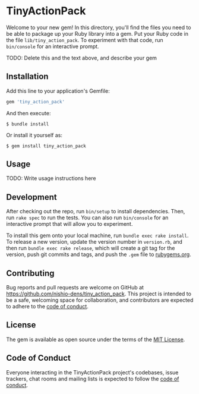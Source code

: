 # TinyActionPack

Welcome to your new gem! In this directory, you'll find the files you need to be able to package up your Ruby library into a gem. Put your Ruby code in the file `lib/tiny_action_pack`. To experiment with that code, run `bin/console` for an interactive prompt.

TODO: Delete this and the text above, and describe your gem

## Installation

Add this line to your application's Gemfile:

```ruby
gem 'tiny_action_pack'
```

And then execute:

    $ bundle install

Or install it yourself as:

    $ gem install tiny_action_pack

## Usage

TODO: Write usage instructions here

## Development

After checking out the repo, run `bin/setup` to install dependencies. Then, run `rake spec` to run the tests. You can also run `bin/console` for an interactive prompt that will allow you to experiment.

To install this gem onto your local machine, run `bundle exec rake install`. To release a new version, update the version number in `version.rb`, and then run `bundle exec rake release`, which will create a git tag for the version, push git commits and tags, and push the `.gem` file to [rubygems.org](https://rubygems.org).

## Contributing

Bug reports and pull requests are welcome on GitHub at https://github.com/nishio-dens/tiny_action_pack. This project is intended to be a safe, welcoming space for collaboration, and contributors are expected to adhere to the [code of conduct](https://github.com/nishio-dens/tiny_action_pack/blob/master/CODE_OF_CONDUCT.md).


## License

The gem is available as open source under the terms of the [MIT License](https://opensource.org/licenses/MIT).

## Code of Conduct

Everyone interacting in the TinyActionPack project's codebases, issue trackers, chat rooms and mailing lists is expected to follow the [code of conduct](https://github.com/nishio-dens/tiny_action_pack/blob/master/CODE_OF_CONDUCT.md).
